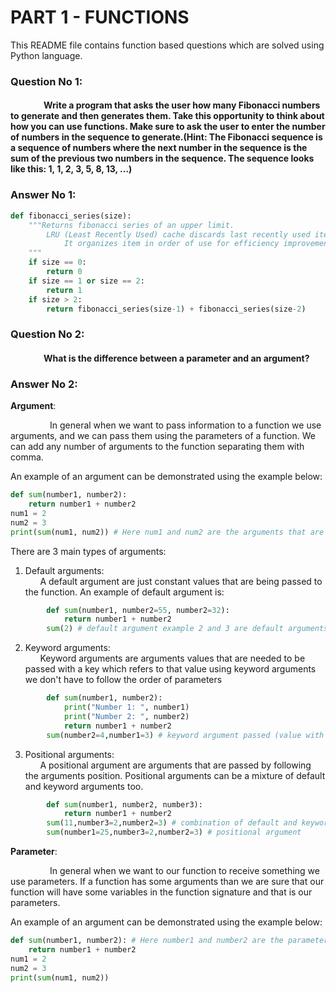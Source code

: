 # PART 1 - FUNCTIONS
This README file contains function based questions which are solved using Python language.

### Question No 1:
#### &nbsp; &nbsp; &nbsp; &nbsp; &nbsp; &nbsp; &nbsp; &nbsp; Write a program that asks the user how many Fibonacci numbers to generate and then generates them. Take this opportunity to think about how you can use functions. Make sure to ask the user to enter the number of numbers in the sequence to generate.(Hint: The Fibonacci sequence is a sequence of numbers where the next number in the sequence is the sum of the previous two numbers in the sequence. The sequence looks like this: 1, 1, 2, 3, 5, 8, 13, …)

### Answer No 1:

```python
def fibonacci_series(size):
    """Returns fibonacci series of an upper limit.
        LRU (Least Recently Used) cache discards last recently used item first.
            It organizes item in order of use for efficiency improvement.
    """
    if size == 0:
        return 0
    if size == 1 or size == 2:
        return 1
    if size > 2:
        return fibonacci_series(size-1) + fibonacci_series(size-2)
```

### Question No 2:
#### &nbsp; &nbsp; &nbsp; &nbsp; &nbsp; &nbsp; &nbsp; &nbsp;  What is the difference between a parameter and an argument?

### Answer No 2:
<b>Argument</b>:

&nbsp; &nbsp; &nbsp; &nbsp; &nbsp; &nbsp; &nbsp; &nbsp; In general when we want to pass information to a function we use arguments, and we can pass them using the parameters of a function. We can add any number of arguments to the function separating them with comma. 

An example of an argument can be demonstrated using the example below:

```python
def sum(number1, number2):
    return number1 + number2
num1 = 2
num2 = 3
print(sum(num1, num2)) # Here num1 and num2 are the arguments that are being passed to the function.
```
There are 3 main types of arguments:

1. Default arguments: <br/>
  &nbsp; &nbsp; &nbsp;  A default argument are just constant values that are being passed to the function. An example of default argument is:
```python
        def sum(number1, number2=55, number2=32):
            return number1 + number2
        sum(2) # default argument example 2 and 3 are default arguments 
```


2. Keyword arguments: <br/>
  &nbsp; &nbsp; &nbsp;  Keyword arguments are arguments values that are needed to be passed with a key which refers to that value using keyword arguments we don't have to follow the order of parameters 
```python
        def sum(number1, number2):
            print("Number 1: ", number1)
            print("Number 2: ", number2)
            return number1 + number2
        sum(number2=4,number1=3) # keyword argument passed (value with a key) without following order sequence
```

3. Positional arguments: <br />
&nbsp; &nbsp; &nbsp;  A positional argument are arguments that are passed by following the arguments position. Positional arguments can be a mixture of default and keyword arguments too. 
```python
        def sum(number1, number2, number3):
            return number1 + number2
        sum(11,number3=2,number2=3) # combination of default and keyword argument.
        sum(number1=25,number3=2,number2=3) # positional argument
```

<b>Parameter</b>:

&nbsp; &nbsp; &nbsp; &nbsp; &nbsp; &nbsp; &nbsp; &nbsp; In general when we want to our function to receive something we use parameters. If a function has some arguments than we are sure that our function will have some variables in the function signature and that is our parameters.

An example of an argument can be demonstrated using the example below:

```python
def sum(number1, number2): # Here number1 and number2 are the parameters that are received by our function.
    return number1 + number2
num1 = 2
num2 = 3
print(sum(num1, num2))
```
